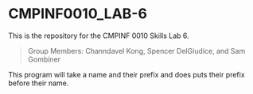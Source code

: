 # CMPINF0010_LAB-6

This is the repository for the CMPINF 0010 Skills Lab 6.
> Group Members: Channdavel Kong, Spencer DelGiudice, and Sam Gombiner

This program will take a name and their prefix and does puts their prefix before their name.
